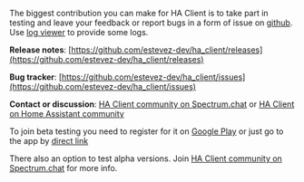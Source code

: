 The biggest contribution you can make for HA Client is to take part in testing and leave your feedback or report bugs in a form of issue on [github](https://github.com/estevez-dev/ha_client/issues). Use [log viewer](/docs#log-viewer) to provide some logs.

**Release notes**: [https://github.com/estevez-dev/ha_client/releases](https://github.com/estevez-dev/ha_client/releases)

**Bug tracker**: [https://github.com/estevez-dev/ha_client/issues](https://github.com/estevez-dev/ha_client/issues)

**Contact or discussion**: [HA Client community on Spectrum.chat](https://spectrum.chat/ha-client) or [HA Client on Home Assistant community](https://community.home-assistant.io/c/mobile-apps/ha-client-android)

To join beta testing you need to register for it on [Google Play](https://play.google.com/apps/testing/com.keyboardcrumbs.haclient) or just go to the app by [direct link](https://play.google.com/store/apps/details?id=com.keyboardcrumbs.haclient)

There also an option to test alpha versions. Join [HA Client community on Spectrum.chat](https://spectrum.chat/ha-client) for more info.
